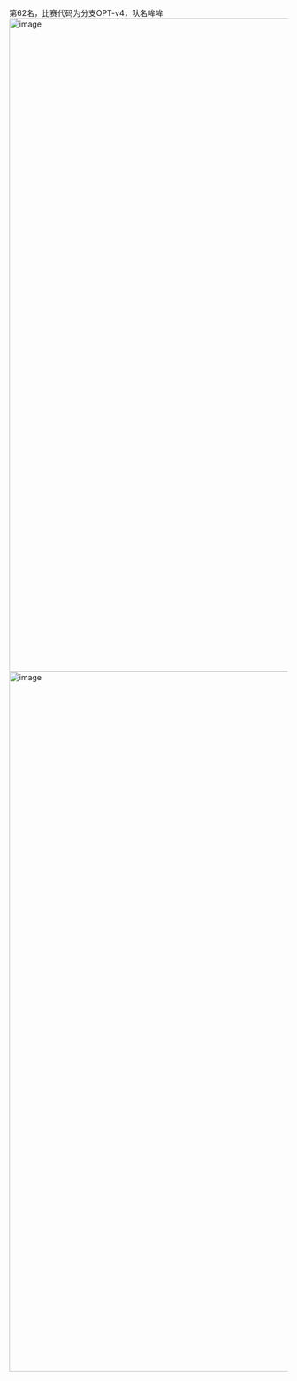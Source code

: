 第62名，比赛代码为分支OPT-v4，队名哞哞
<img width="1295" height="1180" alt="image" src="https://github.com/user-attachments/assets/79279e73-a2a0-49e6-98b3-fb25a27df4a3" />
<img width="1166" height="1265" alt="image" src="https://github.com/user-attachments/assets/8e76db43-d0e8-4c62-a24b-454cf2dc6973" />
